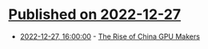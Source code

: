 # [Published on 2022-12-27](index.md)

* [2022-12-27, 16:00:00](https://tech.slashdot.org/story/22/12/27/1534230/the-rise-of-china-gpu-makers?utm_source=rss1.0mainlinkanon&utm_medium=feed) - [The Rise of China GPU Makers](https://tech.slashdot.org/story/22/12/27/1534230/the-rise-of-china-gpu-makers?utm_source=rss1.0mainlinkanon&utm_medium=feed)
